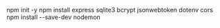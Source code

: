 npm init -y
npm install express sqlite3 bcrypt jsonwebtoken dotenv cors
npm install --save-dev nodemon
